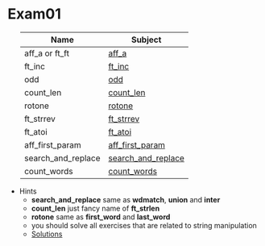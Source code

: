 # Exam01

<div style="margin-left: auto;
            margin-right: auto;
            width: 90%">

| Name | Subject |
| --- | --- |
| aff_a or ft_ft    | [aff_a](./Subjects/aff_a.subject.txt)                             |
| ft_inc            | [ft_inc](./Subjects/ft_inc_subject.txt)                           |
| odd               | [odd](./Subjects/odd_subject.txt)                                 |
| count_len         | [count_len](./Subjects/count_len.subject.txt)                     |
| rotone            | [rotone](./Subjects/rotone.subject.txt)                           |
| ft_strrev         | [ft_strrev](./Subjects/ft_strrev.subject.txt)                     |
| ft_atoi           | [ft_atoi](./Subjects/ft_atoi.subject.txt)                         |
| aff_first_param   | [aff_first_param](./Subjects/aff_a.subject.txt)                   |
| search_and_replace| [search_and_replace](./Subjects/search_and_replace.subject.txt)   |
| count_words       | [count_words](./Subjects/count_words.subject.txt)                 |

</div>

- Hints
    - **search_and_replace** same as **wdmatch**, **union** and **inter**
    - **count_len** just fancy name of **ft_strlen**
    - **rotone** same as **first_word** and **last_word**
    - you should solve all exercises that are related to string manipulation
    - [Solutions](http://nigal.freeshell.org/42/exam-solutions/)
